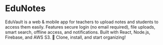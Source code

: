 # EduNotes
EduVault is a web &amp; mobile app for teachers to upload notes and students to access them easily. Features secure login (no email required), file uploads, smart search, offline access, and notifications. Built with React, Node.js, Firebase, and AWS S3. 🚀 Clone, install, and start organizing!
